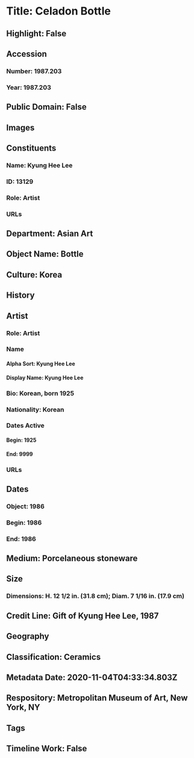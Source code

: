 # Title: Celadon Bottle
## Highlight: False
## Accession
### Number: 1987.203
### Year: 1987.203
## Public Domain: False
## Images
## Constituents
### Name: Kyung Hee Lee
### ID: 13129
### Role: Artist
### URLs
## Department: Asian Art
## Object Name: Bottle
## Culture: Korea
## History
## Artist
### Role: Artist
### Name
#### Alpha Sort: Kyung Hee Lee
#### Display Name: Kyung Hee Lee
### Bio: Korean, born 1925
### Nationality: Korean
### Dates Active
#### Begin: 1925
#### End: 9999
### URLs
## Dates
### Object: 1986
### Begin: 1986
### End: 1986
## Medium: Porcelaneous stoneware
## Size
### Dimensions: H. 12 1/2 in. (31.8 cm); Diam. 7 1/16 in. (17.9 cm)
## Credit Line: Gift of Kyung Hee Lee, 1987
## Geography
## Classification: Ceramics
## Metadata Date: 2020-11-04T04:33:34.803Z
## Respository: Metropolitan Museum of Art, New York, NY
## Tags
## Timeline Work: False